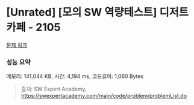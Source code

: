 # [Unrated] [모의 SW 역량테스트] 디저트 카페 - 2105 

[문제 링크](https://swexpertacademy.com/main/code/problem/problemDetail.do?contestProbId=AV5VwAr6APYDFAWu) 

### 성능 요약

메모리: 141,044 KB, 시간: 4,194 ms, 코드길이: 1,060 Bytes



> 출처: SW Expert Academy, https://swexpertacademy.com/main/code/problem/problemList.do